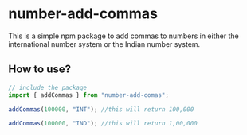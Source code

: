 # number-add-commas

This is a simple npm package to add commas to numbers in either the international number system or the Indian number system.

## How to use?

```js
// include the package
import { addCommas } from "number-add-comas";

addCommas(100000, "INT"); //this will return 100,000

addCommas(100000, "IND"); //this will return 1,00,000
```
